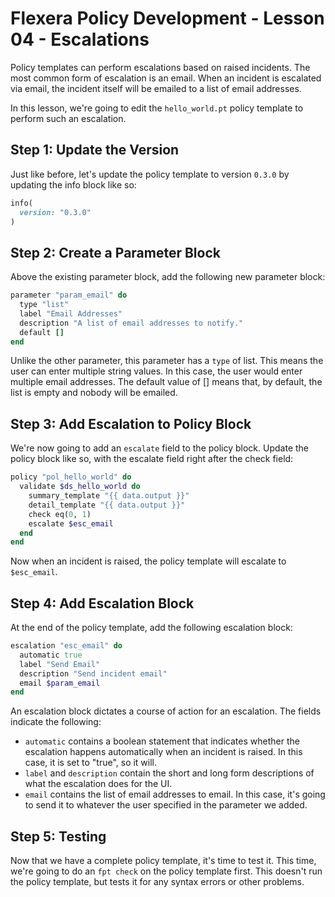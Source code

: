 # Flexera Policy Development - Lesson 04 - Escalations

Policy templates can perform escalations based on raised incidents. The most common form of escalation is an email. When an incident is escalated via email, the incident itself will be emailed to a list of email addresses.

In this lesson, we're going to edit the `hello_world.pt` policy template to perform such an escalation.

## Step 1: Update the Version

Just like before, let's update the policy template to version `0.3.0` by updating the info block like so:

```ruby
info(
  version: "0.3.0"
)
```

## Step 2: Create a Parameter Block

Above the existing parameter block, add the following new parameter block:

```ruby
parameter "param_email" do
  type "list"
  label "Email Addresses"
  description "A list of email addresses to notify."
  default []
end
```

Unlike the other parameter, this parameter has a `type` of list. This means the user can enter multiple string values. In this case, the user would enter multiple email addresses. The default value of [] means that, by default, the list is empty and nobody will be emailed.

## Step 3: Add Escalation to Policy Block

We're now going to add an `escalate` field to the policy block. Update the policy block like so, with the escalate field right after the check field:

```ruby
policy "pol_hello_world" do
  validate $ds_hello_world do
    summary_template "{{ data.output }}"
    detail_template "{{ data.output }}"
    check eq(0, 1)
    escalate $esc_email
  end
end
```

Now when an incident is raised, the policy template will escalate to `$esc_email`.

## Step 4: Add Escalation Block

At the end of the policy template, add the following escalation block:

```ruby
escalation "esc_email" do
  automatic true
  label "Send Email"
  description "Send incident email"
  email $param_email
end
```

An escalation block dictates a course of action for an escalation. The fields indicate the following:

* `automatic` contains a boolean statement that indicates whether the escalation happens automatically when an incident is raised. In this case, it is set to "true", so it will.
* `label` and `description` contain the short and long form descriptions of what the escalation does for the UI.
* `email` contains the list of email addresses to email. In this case, it's going to send it to whatever the user specified in the parameter we added.

## Step 5: Testing

Now that we have a complete policy template, it's time to test it. This time, we're going to do an `fpt check` on the policy template first. This doesn't run the policy template, but tests it for any syntax errors or other problems.
